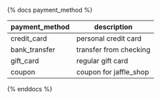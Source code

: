 {% docs payment_method %}

|payment_method   | description            |
|-----------------|------------------------|
|credit_card      | personal credit card   |
|bank_transfer    | transfer from checking |
|gift_card        | regular gift card      |
|coupon           | coupon for jaffle_shop |

{% enddocs %}